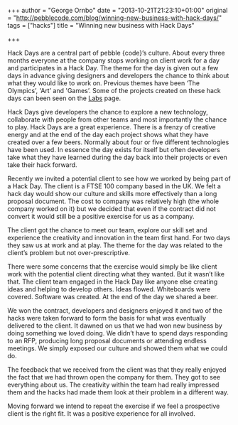 +++
author = "George Ornbo"
date = "2013-10-21T21:23:10+01:00"
original = "http://pebblecode.com/blog/winning-new-business-with-hack-days/"
tags = ["hacks"]
title = "Winning new business with Hack Days"

+++
<p>Hack Days are a central part of pebble {code}&rsquo;s culture. About every three months everyone at the company stops working on client work for a day and participates in a Hack Day. The theme for the day is given out a few days in advance giving designers and developers the chance to think about what they would like to work on. Previous themes have been &lsquo;The Olympics&rsquo;, 'Art&rsquo; and 'Games&rsquo;. Some of the projects created on these hack days can been seen on the <a href="http://pebblecode.com/labs">Labs</a> page.</p>

<p>Hack Days give developers the chance to explore a new technology, collaborate with people from other teams and most importantly the chance to play. Hack Days are a great experience. There is a frenzy of creative energy and at the end of the day each project shows what they have created over a few beers. Normally about four or five different technologies have been used. In essence the day exists for itself but often developers take what they have learned during the day back into their projects or even take their hack forward.</p>

<p>Recently we invited a potential client to see how we worked by being part of a Hack Day. The client is a FTSE 100 company based in the UK. We felt a hack day would show our culture and skills more effectively than a long proposal document. The cost to company was relatively high (the whole company worked on it) but we decided that even if the contract did not convert it would still be a positive exercise for us as a company.</p>

<p>The client got the chance to meet our team, explore our skill set and experience the creativity and innovation in the team first hand. For two days they saw us at work and at play. The theme for the day was related to the client&rsquo;s problem but not over-prescriptive.</p>

<p>There were some concerns that the exercise would simply be like client work with the potential client directing what they wanted. But it wasn&rsquo;t like that. The client team engaged in the Hack Day like anyone else creating ideas and helping to develop others. Ideas flowed. Whiteboards were covered. Software was created. At the end of the day we shared a beer.</p>

<p>We won the contract, developers and designers enjoyed it and two of the hacks were taken forward to form the basis for what was eventually delivered to the client. It dawned on us that we had won new business by doing something we loved doing. We didn&rsquo;t have to spend days responding to an RFP, producing long proposal documents or attending endless meetings. We simply exposed our culture and showed them what we could do.</p>

<p>The feedback that we received from the client was that they really enjoyed the fact that we had thrown open the company for them. They got to see everything about us. The creativity within the team had really impressed them and the hacks had made them look at their problem in a different way.</p>

<p>Moving forward we intend to repeat the exercise if we feel a prospective client is the right fit. It was a positive experience for all involved.</p>
